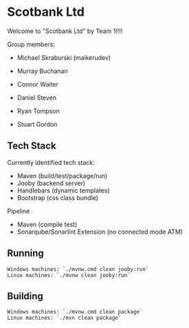 # Scotbank Ltd

Welcome to "Scotbank Ltd" by Team 1!!!!

Group members:

- Michael Skraburski (maikerudev)

- Murray Buchanan

- Connor Waiter

- Daniel Steven

- Ryan Tompson

- Stuart Gordon

## Tech Stack
Currently identified tech stack:
- Maven (build/test/package/run)
- Jooby (backend server)
- Handlebars (dynamic templates)
- Bootstrap (css class bundle)

Pipeline
- Maven (compile test)
- Sonarqube/Sonarlint Extension (no connected mode ATM)


## Running
    Windows machines: `./mvnw.cmd clean jooby:run`
    Linux machines: `./mvnw clean jooby:run`

## Building

    Windows machines: `./mvnw.cmd clean package`
    Linux machines: `./mvn clean package`

